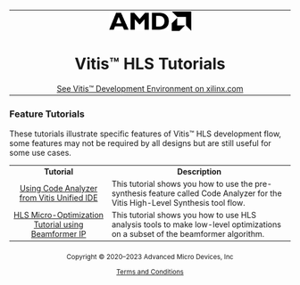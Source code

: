 <table class="sphinxhide" width="100%">
 <tr>
   <td align="center"><img src="https://raw.githubusercontent.com/Xilinx/Image-Collateral/main/xilinx-logo.png" width="30%"/><h1> Vitis™ HLS Tutorials </h1>
   <a href="https://www.xilinx.com/products/design-tools/vitis.html">See Vitis™ Development Environment on xilinx.com</a> </td>
 </tr>
</table>


### Feature Tutorials

These tutorials illustrate specific features of Vitis™ HLS development flow, some features may not be required by all designs but are still useful for some use cases.

 <table style="width:100%">
 <tr>
 <td width="35%" align="center"><b>Tutorial</b>
 <td width="65%" align="center"><b>Description</b>
 </tr>
 <tr>
 <td align="center"><a href="./01-using_code_analyzer/">Using Code Analyzer from Vitis Unified IDE</a></td>
 <td>This tutorial shows you how to use the pre-synthesis feature called Code Analyzer for the Vitis High-Level Synthesis tool flow.</td>
 </tr>
  <tr>
 <td align="center"><a href="./02_Beamformer_Analysis/">HLS Micro-Optimization Tutorial using Beamformer IP</a></td>
 <td>This tutorial shows you how to use HLS analysis tools to make low-level optimizations on a subset of the beamformer algorithm.</td>
 </tr>
 </table>

<p class="sphinxhide" align="center"><sub>Copyright © 2020–2023 Advanced Micro Devices, Inc</sub></p>

<p class="sphinxhide" align="center"><sup><a href="https://www.amd.com/en/corporate/copyright">Terms and Conditions</a></sup></p>
